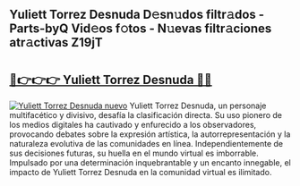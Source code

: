 ## Yuliett Torrez Desnuda D𝚎sn𝚞dos filtr𝚊dos - Parts-byQ Vid𝚎os f𝚘tos - N𝚞evas filtr𝚊ciones atr𝚊ctivas Z19jT

# <h2><a href="http://mb7ta4t.tromn.icu/?c=Yuliett+Torrez+Desnuda">🔗👉👉👉 Yuliett Torrez Desnuda 🔗🔗</a></h2>

[![Yuliett Torrez Desnuda nuevo](https://i.imgur.com/pEAQMta.gif)](http://mb7ta4t.tromn.icu/?c=Yuliett+Torrez+Desnuda)
Yuliett Torrez Desnuda, un personaje multifacético y divisivo, desafía la clasificación directa. Su uso pionero de los medios digitales ha cautivado y enfurecido a los observadores, provocando debates sobre la expresión artística, la autorrepresentación y la naturaleza evolutiva de las comunidades en línea. Independientemente de sus decisiones futuras, su huella en el mundo virtual es imborrable. Impulsado por una determinación inquebrantable y un encanto innegable, el impacto de Yuliett Torrez Desnuda en la comunidad virtual es ilimitado.
